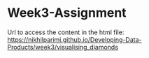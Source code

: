 # Week3-Assignment

Url to access the content in the html file:
<a href="https://nikhilparimi.github.io/Developing-Data-Products/week3/visualising_diamonds" target="_blank">https://nikhilparimi.github.io/Developing-Data-Products/week3/visualising_diamonds</a>